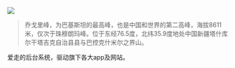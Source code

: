 ![]("http://lxp-assets.qiniudn.com/github/k2.jpg?imageView2/2/w/640/q/85")

>乔戈里峰，为巴基斯坦的最高峰，也是中国和世界的第二高峰，海拔8611米，仅次于珠穆朗玛峰。位于东经76.5度，北纬35.9度地处中国新疆塔什库尔干塔吉克自治县县与巴控克什米尔之界山。

爱走的后台系统，驱动旗下各大app及网站。
